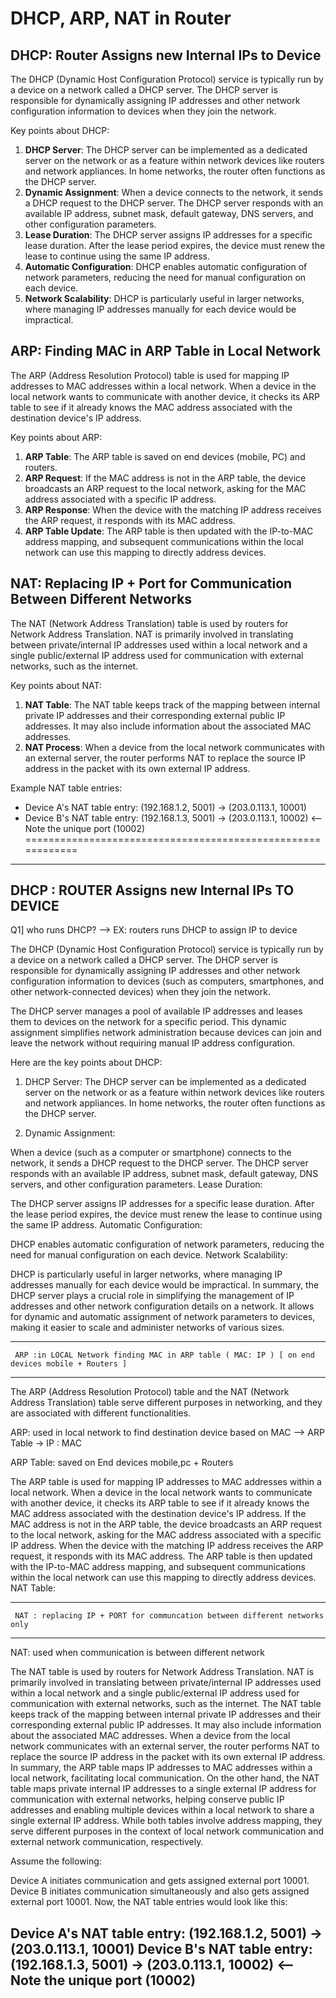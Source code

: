 # DHCP, ARP, NAT in Router

## DHCP: Router Assigns new Internal IPs to Device

The DHCP (Dynamic Host Configuration Protocol) service is typically run by a device on a network called a DHCP server. The DHCP server is responsible for dynamically assigning IP addresses and other network configuration information to devices when they join the network.

Key points about DHCP:

1. **DHCP Server**: The DHCP server can be implemented as a dedicated server on the network or as a feature within network devices like routers and network appliances. In home networks, the router often functions as the DHCP server.
2. **Dynamic Assignment**: When a device connects to the network, it sends a DHCP request to the DHCP server. The DHCP server responds with an available IP address, subnet mask, default gateway, DNS servers, and other configuration parameters.
3. **Lease Duration**: The DHCP server assigns IP addresses for a specific lease duration. After the lease period expires, the device must renew the lease to continue using the same IP address.
4. **Automatic Configuration**: DHCP enables automatic configuration of network parameters, reducing the need for manual configuration on each device.
5. **Network Scalability**: DHCP is particularly useful in larger networks, where managing IP addresses manually for each device would be impractical.

## ARP: Finding MAC in ARP Table in Local Network

The ARP (Address Resolution Protocol) table is used for mapping IP addresses to MAC addresses within a local network. When a device in the local network wants to communicate with another device, it checks its ARP table to see if it already knows the MAC address associated with the destination device's IP address.

Key points about ARP:

1. **ARP Table**: The ARP table is saved on end devices (mobile, PC) and routers.
2. **ARP Request**: If the MAC address is not in the ARP table, the device broadcasts an ARP request to the local network, asking for the MAC address associated with a specific IP address.
3. **ARP Response**: When the device with the matching IP address receives the ARP request, it responds with its MAC address.
4. **ARP Table Update**: The ARP table is then updated with the IP-to-MAC address mapping, and subsequent communications within the local network can use this mapping to directly address devices.

## NAT: Replacing IP + Port for Communication Between Different Networks

The NAT (Network Address Translation) table is used by routers for Network Address Translation. NAT is primarily involved in translating between private/internal IP addresses used within a local network and a single public/external IP address used for communication with external networks, such as the internet.

Key points about NAT:

1. **NAT Table**: The NAT table keeps track of the mapping between internal private IP addresses and their corresponding external public IP addresses. It may also include information about the associated MAC addresses.
2. **NAT Process**: When a device from the local network communicates with an external server, the router performs NAT to replace the source IP address in the packet with its own external IP address.

Example NAT table entries:

- Device A's NAT table entry: (192.168.1.2, 5001) -> (203.0.113.1, 10001)
- Device B's NAT table entry: (192.168.1.3, 5001) -> (203.0.113.1, 10002) <-- Note the unique port (10002)
============================================================


----------------------------------------------------------
  DHCP : ROUTER Assigns new Internal IPs TO DEVICE
----------------------------------------------------------
Q1] who runs DHCP? --> EX: routers runs DHCP to assign IP to device

The DHCP (Dynamic Host Configuration Protocol) service is 
typically run by a device on a network called a DHCP server. 
The DHCP server is responsible for dynamically assigning 
IP addresses and other network configuration information 
to devices (such as computers, smartphones, and other 
network-connected devices) when they join the network.

The DHCP server manages a pool of available IP addresses 
and leases them to devices on the network for a specific 
period. This dynamic assignment simplifies network 
administration because devices can join and leave the 
network without requiring manual IP address configuration.

Here are the key points about DHCP:

1) DHCP Server:
The DHCP server can be implemented as a dedicated server 
on the network or as a feature within network devices 
like routers and network appliances.
In home networks, the router often functions as the DHCP server.

2) Dynamic Assignment:

When a device (such as a computer or smartphone) connects 
to the network, it sends a DHCP request to the DHCP server.
The DHCP server responds with an available IP address, subnet mask, default gateway, DNS servers, and other configuration parameters.
Lease Duration:

The DHCP server assigns IP addresses for a specific lease duration. After the lease period expires, the device must renew the lease to continue using the same IP address.
Automatic Configuration:

DHCP enables automatic configuration of network parameters, reducing the need for manual configuration on each device.
Network Scalability:

DHCP is particularly useful in larger networks, where managing IP addresses manually for each device would be impractical.
In summary, the DHCP server plays a crucial role in simplifying the management of IP addresses and other network configuration details on a network. It allows for dynamic and automatic assignment of network parameters to devices, making it easier to scale and administer networks of various sizes.

------------------------------------------------------------------------------
     ARP :in LOCAL Network finding MAC in ARP table ( MAC: IP ) [ on end devices mobile + Routers ]
------------------------------------------------------------------------------
The ARP (Address Resolution Protocol) table and the NAT (Network Address Translation) table serve different purposes in networking, and they are associated with different functionalities.

ARP: used in local network to find destination device based on MAC 
 --> ARP Table -> IP : MAC 

 
 ARP Table: saved on End devices mobile,pc + Routers 
  
The ARP table is used for mapping IP addresses to MAC addresses within a local network.
When a device in the local network wants to communicate with another device, it checks its ARP table to see if it already knows the MAC address associated with the destination device's IP address.
If the MAC address is not in the ARP table, the device broadcasts an ARP request to the local network, asking for the MAC address associated with a specific IP address.
When the device with the matching IP address receives the ARP request, it responds with its MAC address.
The ARP table is then updated with the IP-to-MAC address mapping, and subsequent communications within the local network can use this mapping to directly address devices.
NAT Table:

---------------------------------------------------------------------------------
     NAT : replacing IP + PORT for communcation between different networks only
---------------------------------------------------------------------------------

NAT: used when communication is between different network

The NAT table is used by routers for Network Address Translation.
NAT is primarily involved in translating between private/internal IP addresses used within a local network and a single public/external IP address used for communication with external networks, such as the internet.
The NAT table keeps track of the mapping between internal private IP addresses and their corresponding external public IP addresses. It may also include information about the associated MAC addresses.
When a device from the local network communicates with an external server, the router performs NAT to replace the source IP address in the packet with its own external IP address.
In summary, the ARP table maps IP addresses to MAC addresses within a local network, facilitating local communication. On the other hand, the NAT table maps private internal IP addresses to a single external IP address for communication with external networks, helping conserve public IP addresses and enabling multiple devices within a local network to share a single external IP address. While both tables involve address mapping, they serve different purposes in the context of local network communication and external network communication, respectively.


Assume the following:

Device A initiates communication and gets assigned external port 10001.
Device B initiates communication simultaneously and also gets assigned external port 10001.
Now, the NAT table entries would look like this:

Device A's NAT table entry: (192.168.1.2, 5001) -> (203.0.113.1, 10001)
Device B's NAT table entry: (192.168.1.3, 5001) -> (203.0.113.1, 10002) <-- Note the unique port (10002)
--------------------------------------------------------